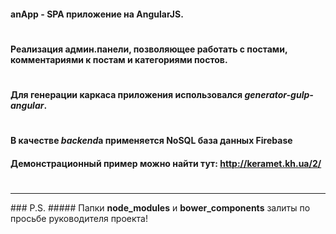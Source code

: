#### <b>anApp</b> - SPA приложение на AngularJS.
#
#### Реализация админ.панели, позволяющее работать с постами, комментариями к постам и категориями постов.
#
#
#### Для генерации каркаса приложения использовался <i>generator-gulp-angular</i>.
#
#### В качестве <i>backend</i>а применяется NoSQL база данных <b>Firebase</b>

#### Демонстрационный пример можно найти тут: http://keramet.kh.ua/2/
#
#
#
<hr>
### P.S.
##### Папки <b>node_modules</b> и <b>bower_components</b> залиты по просьбе руководителя проекта!
